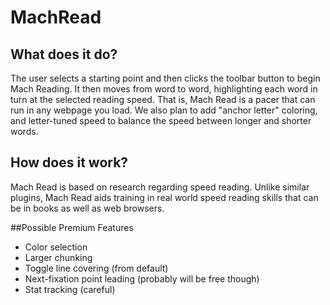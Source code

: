 # MachRead

## What does it do?
The user selects a starting point and then clicks the toolbar button to begin Mach Reading.  It then moves from word to word,
highlighting each word in turn at the selected reading speed.  That is, Mach Read is a pacer that can run in any webpage you load.  We also plan to add "anchor letter" coloring, and letter-tuned speed to balance the speed between longer and shorter words.

## How does it work?
Mach Read is based on research regarding speed reading.  Unlike similar plugins, Mach Read aids training in real world speed reading skills that can be in books as well as web browsers.



##Possible Premium Features
 * Color selection
 * Larger chunking
 * Toggle line covering (from default)
 * Next-fixation point leading (probably will be free though)
 * Stat tracking (careful)
 
